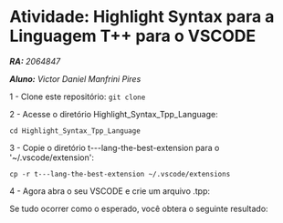 # Atividade: Highlight Syntax para a Linguagem T++ para o VSCODE

***RA:** 2064847*


***Aluno:** Victor Daniel Manfrini Pires*


1 - Clone este repositório:
`git clone`

2 - Acesse o diretório Highlight_Syntax_Tpp_Language:

`cd Highlight_Syntax_Tpp_Language`

3 - Copie o diretório t---lang-the-best-extension para o '~/.vscode/extension':

`cp -r t---lang-the-best-extension ~/.vscode/extensions`

4 - Agora abra o seu VSCODE e crie um arquivo .tpp:

Se tudo ocorrer como o esperado, você obtera o seguinte resultado:

